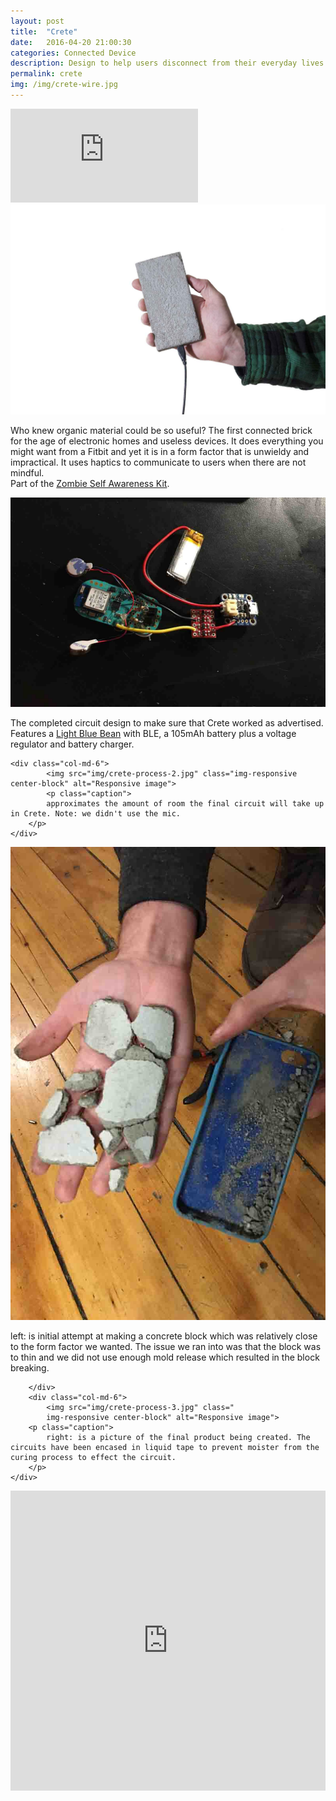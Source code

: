 ```yaml
---
layout: post
title:  "Crete"
date:   2016-04-20 21:00:30
categories: Connected Device  
description: Design to help users disconnect from their everyday lives through the use of haptic vibrations that tell them to be more mindful.
permalink: crete
img: /img/crete-wire.jpg
---
```

<div class="row">
	<div class="embed-responsive embed-responsive-16by9">
	<iframe class="embed-responsive-item" src="https://www.youtube.com/embed/hJkIgraE530" frameborder="0" allowfullscreen></iframe>
</div>
</div>

<div class="row p-break">
		<img src="img/crete-wire.jpg" class="col-md-6 p-break img-responsive center-block" alt="Responsive image">
		<p class="col-md-6 p-break">Who knew organic material could be so useful? The first connected brick for the age of electronic homes and useless devices. It does everything you might want from a Fitbit and yet it is in a form factor that is unwieldy and impractical. It uses haptics to communicate to users when there are not mindful.
		<br>
		Part of the	<a href="/apocalypse"> Zombie Self Awareness Kit</a>. 
		</p>
</div>
<div class="row p-break">	
	<div class="col-md-6">
			<img src="img/crete-process.jpg" class="img-responsive center-block" alt="Responsive image">
			<p class="caption">
			The completed circuit design to make sure that Crete worked as advertised. Features a <a href="https://punchthrough.com/bean">Light Blue Bean</a> with BLE, a 105mAh battery plus a voltage regulator and battery charger.
		</p>		
	</div>

	<div class="col-md-6">
			<img src="img/crete-process-2.jpg" class="img-responsive center-block" alt="Responsive image">
			<p class="caption">
			approximates the amount of room the final circuit will take up in Crete. Note: we didn't use the mic.
		</p>		
	</div>
</div>
<div class="row p-break">
		<div class="col-md-6">
			<img src="img/crete-process-4.jpg" class="img-responsive center-block" alt="Responsive image">
			<p class="caption">
				left: is initial attempt at making a concrete block which was relatively close to the form factor we wanted. The issue we ran into was that the block was to thin and we did not use enough mold release which resulted in the block breaking.
			</p>
		
		</div>
		<div class="col-md-6">
			<img src="img/crete-process-3.jpg" class=" 
			img-responsive center-block" alt="Responsive image">
		<p class="caption">
			right: is a picture of the final product being created. The circuits have been encased in liquid tape to prevent moister from the curing process to effect the circuit.
		</p>		
	</div>
</div>
<div class="p-break"></div>
<div>
	<iframe width="100%" height="480" src="https://www.youtube.com/embed/GyFxrQd7-zw?list=PLp1AzLEITCFxnF3zXRn5ZErynB5Vg5Ynr" frameborder="0" allowfullscreen></iframe>
</div>

